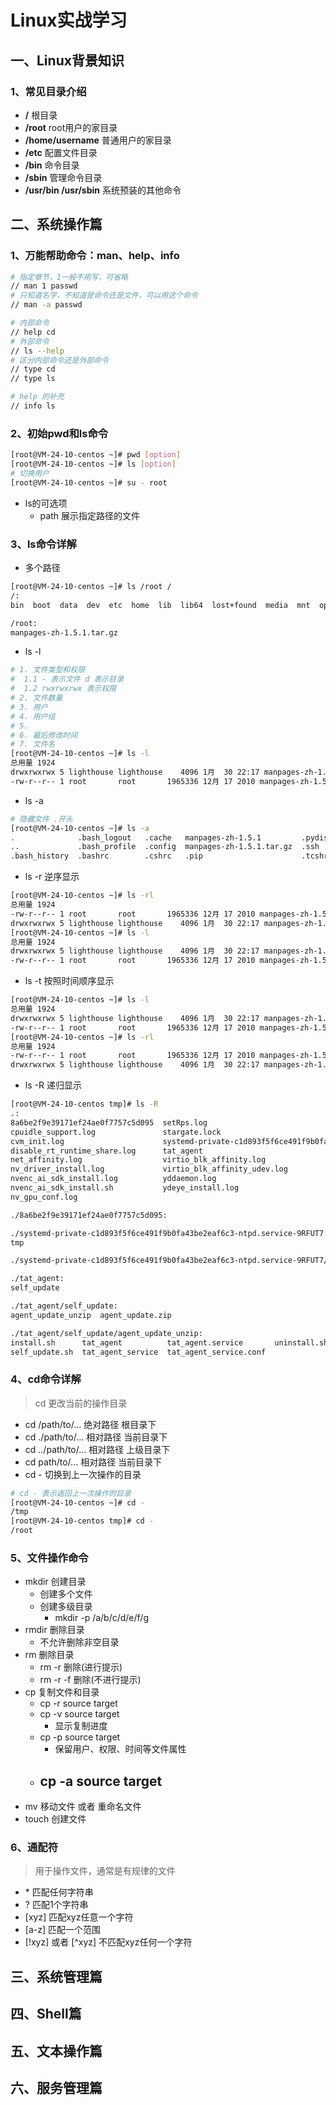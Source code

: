 # Linux实战学习

## 一、Linux背景知识

### 1、常见目录介绍

- **/** 根目录
- **/root** root用户的家目录
- **/home/username** 普通用户的家目录
- **/etc** 配置文件目录
- **/bin** 命令目录
- **/sbin** 管理命令目录
- **/usr/bin /usr/sbin** 系统预装的其他命令

## 二、系统操作篇

### 1、万能帮助命令：man、help、info

```bash
# 指定章节，1一般不用写，可省略
// man 1 passwd
# 只知道名字，不知道是命令还是文件，可以用这个命令
// man -a passwd
```

```bash
# 内部命令
// help cd
# 外部命令
// ls --help
# 区分内部命令还是外部命令
// type cd
// type ls
```

```bash
# help 的补充
// info ls
```

### 2、初始pwd和ls命令

```bash
[root@VM-24-10-centos ~]# pwd [option]
[root@VM-24-10-centos ~]# ls [option]
# 切换用户
[root@VM-24-10-centos ~]# su - root
```

- ls的可选项
    - path 展示指定路径的文件

### 3、ls命令详解

- 多个路径

```bash
[root@VM-24-10-centos ~]# ls /root /
/:
bin  boot  data  dev  etc  home  lib  lib64  lost+found  media  mnt  opt  proc  root  run  sbin  srv  sys  tmp  usr  var

/root:
manpages-zh-1.5.1.tar.gz
```

- ls -l

```bash
# 1. 文件类型和权限  
#  1.1 - 表示文件 d 表示目录
#  1.2 rwxrwxrwx 表示权限
# 2. 文件数量
# 3. 用户
# 4. 用户组
# 5. 
# 6. 最后修改时间
# 7. 文件名
[root@VM-24-10-centos ~]# ls -l
总用量 1924
drwxrwxrwx 5 lighthouse lighthouse    4096 1月  30 22:17 manpages-zh-1.5.1
-rw-r--r-- 1 root       root       1965336 12月 17 2010 manpages-zh-1.5.1.tar.gz
```

- ls -a

```bash
# 隐藏文件 .开头
[root@VM-24-10-centos ~]# ls -a
.              .bash_logout   .cache   manpages-zh-1.5.1         .pydistutils.cfg
..             .bash_profile  .config  manpages-zh-1.5.1.tar.gz  .ssh
.bash_history  .bashrc        .cshrc   .pip                      .tcshrc
```

- ls -r 逆序显示

```bash
[root@VM-24-10-centos ~]# ls -rl
总用量 1924
-rw-r--r-- 1 root       root       1965336 12月 17 2010 manpages-zh-1.5.1.tar.gz
drwxrwxrwx 5 lighthouse lighthouse    4096 1月  30 22:17 manpages-zh-1.5.1
[root@VM-24-10-centos ~]# ls -l
总用量 1924
drwxrwxrwx 5 lighthouse lighthouse    4096 1月  30 22:17 manpages-zh-1.5.1
-rw-r--r-- 1 root       root       1965336 12月 17 2010 manpages-zh-1.5.1.tar.gz
```

- ls -t 按照时间顺序显示

```bash
[root@VM-24-10-centos ~]# ls -l
总用量 1924
drwxrwxrwx 5 lighthouse lighthouse    4096 1月  30 22:17 manpages-zh-1.5.1
-rw-r--r-- 1 root       root       1965336 12月 17 2010 manpages-zh-1.5.1.tar.gz
[root@VM-24-10-centos ~]# ls -rl
总用量 1924
-rw-r--r-- 1 root       root       1965336 12月 17 2010 manpages-zh-1.5.1.tar.gz
drwxrwxrwx 5 lighthouse lighthouse    4096 1月  30 22:17 manpages-zh-1.5.1
```

- ls -R 递归显示

```bash
[root@VM-24-10-centos tmp]# ls -R
.:
8a6be2f9e39171ef24ae0f7757c5d095  setRps.log
cpuidle_support.log               stargate.lock
cvm_init.log                      systemd-private-c1d893f5f6ce491f9b0fa43be2eaf6c3-ntpd.service-9RFUT7
disable_rt_runtime_share.log      tat_agent
net_affinity.log                  virtio_blk_affinity.log
nv_driver_install.log             virtio_blk_affinity_udev.log
nvenc_ai_sdk_install.log          yddaemon.log
nvenc_ai_sdk_install.sh           ydeye_install.log
nv_gpu_conf.log

./8a6be2f9e39171ef24ae0f7757c5d095:

./systemd-private-c1d893f5f6ce491f9b0fa43be2eaf6c3-ntpd.service-9RFUT7:
tmp

./systemd-private-c1d893f5f6ce491f9b0fa43be2eaf6c3-ntpd.service-9RFUT7/tmp:

./tat_agent:
self_update

./tat_agent/self_update:
agent_update_unzip  agent_update.zip

./tat_agent/self_update/agent_update_unzip:
install.sh      tat_agent          tat_agent.service       uninstall.sh
self_update.sh  tat_agent_service  tat_agent_service.conf
```

### 4、cd命令详解

> cd 更改当前的操作目录

- cd /path/to/... 绝对路径 根目录下
- cd ./path/to/... 相对路径 当前目录下
- cd ../path/to/... 相对路径 上级目录下
- cd path/to/... 相对路径 当前目录下
- cd - 切换到上一次操作的目录

```bash
# cd - 表示返回上一次操作的目录
[root@VM-24-10-centos ~]# cd -
/tmp
[root@VM-24-10-centos tmp]# cd -
/root
```

### 5、文件操作命令

- mkdir  创建目录
    - 创建多个文件
    - 创建多级目录
        - mkdir -p /a/b/c/d/e/f/g
- rmdir 删除目录
    - 不允许删除非空目录
- rm 删除目录
    - rm -r 删除(进行提示)
    - rm -r -f 删除(不进行提示)
- cp 复制文件和目录
    - cp -r source target
    - cp -v source target
        - 显示复制进度
    - cp -p source target
        - 保留⽤户、权限、时间等⽂件属性
    - cp -a source target
      - 
- mv 移动文件 或者 重命名文件
- touch 创建文件

### 6、通配符

> 用于操作文件，通常是有规律的文件

- \* 匹配任何字符串
- ? 匹配1个字符串
- [xyz] 匹配xyz任意一个字符
- [a-z] 匹配一个范围
- [!xyz] 或者 [\^xyz] 不匹配xyz任何一个字符

## 三、系统管理篇

## 四、Shell篇

## 五、文本操作篇

## 六、服务管理篇
